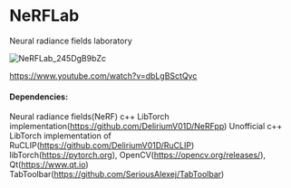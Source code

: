 # NeRFLab
Neural radiance fields laboratory

![NeRFLab_245DgB9bZc](https://github.com/user-attachments/assets/9825f62c-aff7-4604-a3ea-848bf65cbf89)

https://www.youtube.com/watch?v=dbLgBSctQyc


#### Dependencies: 
Neural radiance fields(NeRF) c++ LibTorch implementation(https://github.com/DeliriumV01D/NeRFpp)
Unofficial c++ LibTorch implementation of RuCLIP(https://github.com/DeliriumV01D/RuCLIP)
libTorch(https://pytorch.org), 
OpenCV(https://opencv.org/releases/), 
Qt(https://www.qt.io)
TabToolbar(https://github.com/SeriousAlexej/TabToolbar)

